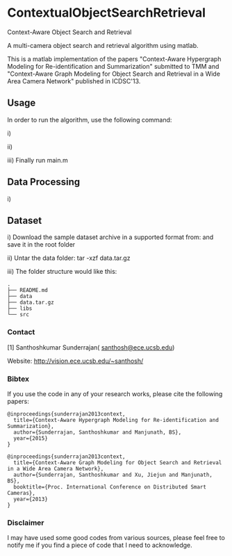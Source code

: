 # ContextualObjectSearchRetrieval
Context-Aware Object Search and Retrieval

A multi-camera object search and retrieval algorithm using matlab.

This is a matlab implementation of the papers "Context-Aware Hypergraph Modeling for Re-identification and Summarization" submitted to TMM and "Context-Aware Graph Modeling for Object Search and Retrieval in a Wide Area Camera Network" published in ICDSC'13.

Usage
------------

In order to run the algorithm, use the following command:

i) 

ii) 

iii) Finally run main.m

Data Processing
------------

i)


Dataset
------------
i) Download the sample dataset archive in a supported format from: and save it in the root folder

ii) Untar the data folder:
tar -xzf data.tar.gz

iii) The folder structure would like this:

~~~
.
├── README.md
├── data
├── data.tar.gz
├── libs
└── src
~~~

### Contact ###
[1] Santhoshkumar Sunderrajan( santhosh@ece.ucsb.edu)

Website: http://vision.ece.ucsb.edu/~santhosh/

### Bibtex ###
If you use the code in any of your research works, please cite the following papers:
~~~
@inproceedings{sunderrajan2013context,
  title={Context-Aware Hypergraph Modeling for Re-identification and Summarization},
  author={Sunderrajan, Santhoshkumar and Manjunath, BS},
  year={2015}
}

@inproceedings{sunderrajan2013context,
  title={Context-Aware Graph Modeling for Object Search and Retrieval in a Wide Area Camera Network},
  author={Sunderrajan, Santhoshkumar and Xu, Jiejun and Manjunath, BS},
  booktitle={Proc. International Conference on Distributed Smart Cameras},
  year={2013}
}
~~~

### Disclaimer ###
I may have used some good codes from various sources, please feel free to notify me if you find a piece of code that I need to acknowledge.